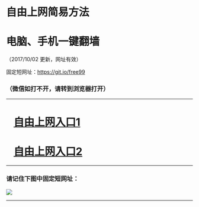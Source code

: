﻿# 自由上网简易方法

# 电脑、手机一键翻墙

（2017/10/02 更新，网址有效）

固定短网址：https://git.io/free99

### （微信如打不开，请转到浏览器打开）


***





# &nbsp;&nbsp; <a href="http://ft666316999.fwtz-zhenx1001.xyz/fwqtz01.html?t=100200114152 " target="_blank">自由上网入口1</a>
# &nbsp;&nbsp; <a href="http://ft2888920923.fw-tzzhen1002.xyz/fwqtz02.html?t=1002001298 " target="_blank">自由上网入口2</a>
***

### 请记住下图中固定短网址：

<img src="https://s3-us-west-2.amazonaws.com/fwq-1001/yjfq-20170905okok.png" /> 


***

